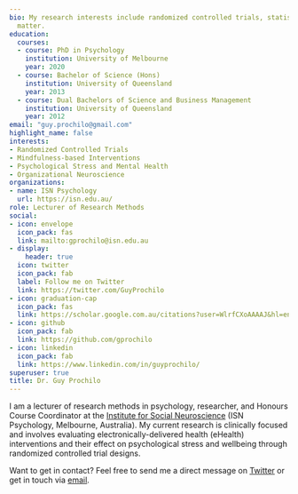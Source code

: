 ```yaml
---
bio: My research interests include randomized controlled trials, statistics, and psychological therapies for improving mental health.
  matter.
education:
  courses:
  - course: PhD in Psychology
    institution: University of Melbourne 
    year: 2020 
  - course: Bachelor of Science (Hons)
    institution: University of Queensland
    year: 2013
  - course: Dual Bachelors of Science and Business Management
    institution: University of Queensland
    year: 2012
email: "guy.prochilo@gmail.com"
highlight_name: false
interests:
- Randomized Controlled Trials
- Mindfulness-based Interventions
- Psychological Stress and Mental Health
- Organizational Neuroscience
organizations:
- name: ISN Psychology
  url: https://isn.edu.au/
role: Lecturer of Research Methods
social:
- icon: envelope
  icon_pack: fas
  link: mailto:gprochilo@isn.edu.au
- display:
    header: true
  icon: twitter
  icon_pack: fab
  label: Follow me on Twitter
  link: https://twitter.com/GuyProchilo
- icon: graduation-cap
  icon_pack: fas
  link: https://scholar.google.com.au/citations?user=WlrfCXoAAAAJ&hl=en
- icon: github
  icon_pack: fab
  link: https://github.com/gprochilo
- icon: linkedin
  icon_pack: fab
  link: https://www.linkedin.com/in/guyprochilo/
superuser: true
title: Dr. Guy Prochilo 
---
```



I am a lecturer of research methods in psychology, researcher, and Honours Course Coordinator at the [Institute for Social Neuroscience](https://isn.edu.au/) (ISN Psychology, Melbourne, Australia). My current research is clinically focused and involves evaluating electronically-delivered health (eHealth) interventions and their effect on psychological stress and wellbeing through randomized controlled trial designs.

Want to get in contact? Feel free to send me a direct message on [Twitter](https://twitter.com/GuyProchilo) or get in touch via [email](mailto:gprochilo@isn.edu.au).

